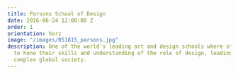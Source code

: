 ```yaml
---
title: Parsons School of Design
date: 2016-06-24 12:00:00 Z
order: 1
orientation: horz
image: "/images/051815_parsons.jpg"
description: One of the world’s leading art and design schools where students learn
  to hone their skills and understanding of the role of design, leading in an increasingly
  complex global society.
---
```


